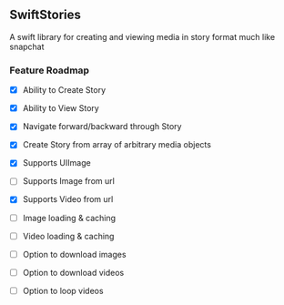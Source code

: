 ## SwiftStories
A swift library for creating and viewing media in story format much like snapchat 

### Feature Roadmap

- [x] Ability to Create Story
- [x] Ability to View Story
- [x] Navigate forward/backward through Story
- [x] Create Story from array of arbitrary media objects
- [x] Supports UIImage
- [ ] Supports Image from url
- [x] Supports Video from url
- [ ] Image loading & caching
- [ ] Video loading & caching
- [ ] Option to download images
- [ ] Option to download videos
- [ ] Option to loop videos

